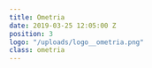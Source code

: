 ```yaml
---
title: Ometria
date: 2019-03-25 12:05:00 Z
position: 3
logo: "/uploads/logo__ometria.png"
class: ometria
---
```


